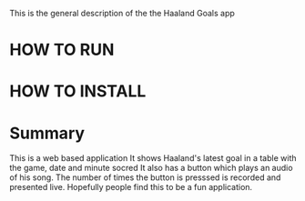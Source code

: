 This is the general description of the the Haaland Goals app 
# HOW TO RUN


# HOW TO INSTALL



# Summary
This is a web based application 
It shows Haaland's latest goal in a table with the game, date and minute socred 
It also has a button which plays an audio of his song. The number of times the button is presssed is recorded and presented live. 
Hopefully people find this to be a fun application.